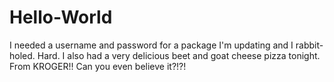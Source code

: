 # Hello-World
I needed a username and password for a package I'm updating and I rabbit-holed. Hard.
I also had a very delicious beet and goat cheese pizza tonight. From KROGER!! Can you even believe it?!?!
